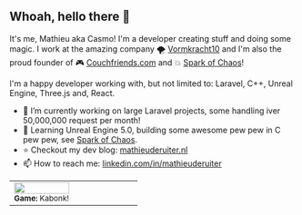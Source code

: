 ## Whoah, hello there 👋
It's me, Mathieu aka Casmo! I'm a developer creating stuff and doing some magic. I work at the amazing company 🌪️ [Vormkracht10](https://vormkracht10.nl) and I'm also the proud founder of 🎮 [Couchfriends.com](https://couchfriends.com) and 💥 [Spark of Chaos](Https://sparkofchaos.com)!

I'm a happy developer working with, but not limited to: Laravel, C++, Unreal Engine, Three.js and, React.

- 🔭 I’m currently working on large Laravel projects, some handling iver 50,000,000 request per month!
- 🌱 Learning Unreal Engine 5.0, building some awesome pew pew in C pew pew, see [Spark of Chaos](https://sparkofchaos.com).
- ⭐ Checkout my dev blog: [mathieuderuiter.nl](https://mathieuderuiter.nl)
- 📫 How to reach me: [linkedin.com/in/mathieuderuiter](https://www.linkedin.com/in/mathieuderuiter/)


<table width="100%">
  <tr>
    <td width="50%"><a href="https://sparkofchaos.com/#games"><img width="100%" src="https://raw.githubusercontent.com/casmo/casmo/master/images/kabonk-game.gif"></a><br><sup><strong>Game:</strong> Kabonk!</sup>
    <td width="50%"></td>
  </tr>
</table>
